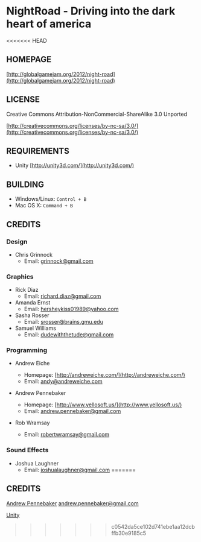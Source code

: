 # NightRoad - Driving into the dark heart of america

<<<<<<< HEAD
## HOMEPAGE

[http://globalgamejam.org/2012/night-road](http://globalgamejam.org/2012/night-road)

## LICENSE

Creative Commons Attribution-NonCommercial-ShareAlike 3.0 Unported

[http://creativecommons.org/licenses/by-nc-sa/3.0/](http://creativecommons.org/licenses/by-nc-sa/3.0/)

## REQUIREMENTS

 - Unity [http://unity3d.com/](http://unity3d.com/)

## BUILDING

 - Windows/Linux: `Control + B`
 - Mac OS X: `Command + B`

## CREDITS

### Design

 - Chris Grinnock
   - Email: <grinnock@gmail.com>

### Graphics

 - Rick Diaz
   - Email: <richard.diaz@gmail.com>
 - Amanda Ernst
   - Email: <hersheykiss01989@yahoo.com>
 - Sasha Rosser
   - Email: <srosser@brains.gmu.edu>
 - Samuel Williams
   - Email: <dudewiththetude@gmail.com>

### Programming

 - Andrew Eiche
   - Homepage: [http://andreweiche.com/](http://andreweiche.com/)
   - Email: <andy@andreweiche.com>

 - Andrew Pennebaker
   - Homepage: [http://www.yellosoft.us/](http://www.yellosoft.us/)
   - Email: <andrew.pennebaker@gmail.com>

 - Rob Wramsay
   - Email: <robertwramsay@gmail.com>

### Sound Effects

 - Joshua Laughner
   - Email: <joshualaughner@gmail.com>
=======
## CREDITS

[Andrew Pennebaker](http://www.yellosoft.us/) <andrew.pennebaker@gmail.com>

[Unity](http://unity3d.com/)
>>>>>>> c0542da5ce102d741ebe1aa12dcbffb30e9185c5
